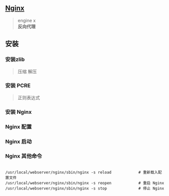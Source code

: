 
## [Nginx](https://www.runoob.com/linux/nginx-install-setup.html)

> engine x  
> **反向代理**

## 安装

### 安装zlib

> 压缩 解压

### 安装 PCRE
> 正则表达式

### 安装 Nginx


### Nginx 配置

### Nginx 启动


### Nginx 其他命令

```shell

/usr/local/webserver/nginx/sbin/nginx -s reload            # 重新载入配置文件
/usr/local/webserver/nginx/sbin/nginx -s reopen            # 重启 Nginx
/usr/local/webserver/nginx/sbin/nginx -s stop              # 停止 Nginx
```
